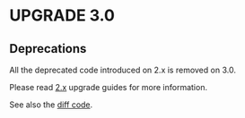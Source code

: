 # UPGRADE 3.0

## Deprecations

All the deprecated code introduced on 2.x is removed on 3.0.

Please read [2.x](https://github.com/sonata-project/exporter/tree/2.x) upgrade guides for more information.

See also the [diff code](https://github.com/sonata-project/exporter/compare/2.x...3.0.0).
